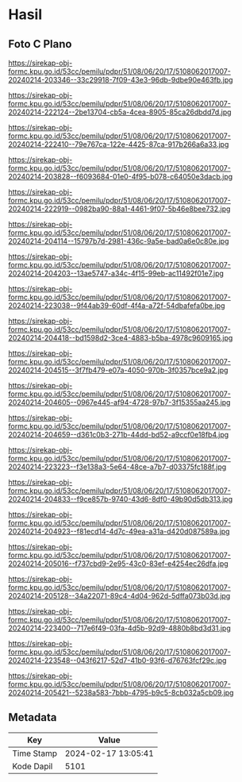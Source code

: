 # Hasil

## Foto C Plano

https://sirekap-obj-formc.kpu.go.id/53cc/pemilu/pdpr/51/08/06/20/17/5108062017007-20240214-203346--33c29918-7f09-43e3-96db-9dbe90e463fb.jpg

https://sirekap-obj-formc.kpu.go.id/53cc/pemilu/pdpr/51/08/06/20/17/5108062017007-20240214-222124--2be13704-cb5a-4cea-8905-85ca26dbdd7d.jpg

https://sirekap-obj-formc.kpu.go.id/53cc/pemilu/pdpr/51/08/06/20/17/5108062017007-20240214-222410--79e767ca-122e-4425-87ca-917b266a6a33.jpg

https://sirekap-obj-formc.kpu.go.id/53cc/pemilu/pdpr/51/08/06/20/17/5108062017007-20240214-203828--f6093684-01e0-4f95-b078-c64050e3dacb.jpg

https://sirekap-obj-formc.kpu.go.id/53cc/pemilu/pdpr/51/08/06/20/17/5108062017007-20240214-222919--0982ba90-88a1-4461-9f07-5b46e8bee732.jpg

https://sirekap-obj-formc.kpu.go.id/53cc/pemilu/pdpr/51/08/06/20/17/5108062017007-20240214-204114--15797b7d-2981-436c-9a5e-bad0a6e0c80e.jpg

https://sirekap-obj-formc.kpu.go.id/53cc/pemilu/pdpr/51/08/06/20/17/5108062017007-20240214-204203--13ae5747-a34c-4f15-99eb-ac11492f01e7.jpg

https://sirekap-obj-formc.kpu.go.id/53cc/pemilu/pdpr/51/08/06/20/17/5108062017007-20240214-223038--9f44ab39-60df-4f4a-a72f-54dbafefa0be.jpg

https://sirekap-obj-formc.kpu.go.id/53cc/pemilu/pdpr/51/08/06/20/17/5108062017007-20240214-204418--bd1598d2-3ce4-4883-b5ba-4978c9609165.jpg

https://sirekap-obj-formc.kpu.go.id/53cc/pemilu/pdpr/51/08/06/20/17/5108062017007-20240214-204515--3f7fb479-e07a-4050-970b-3f0357bce9a2.jpg

https://sirekap-obj-formc.kpu.go.id/53cc/pemilu/pdpr/51/08/06/20/17/5108062017007-20240214-204605--0967e445-af94-4728-97b7-3f15355aa245.jpg

https://sirekap-obj-formc.kpu.go.id/53cc/pemilu/pdpr/51/08/06/20/17/5108062017007-20240214-204659--d361c0b3-271b-44dd-bd52-a9ccf0e18fb4.jpg

https://sirekap-obj-formc.kpu.go.id/53cc/pemilu/pdpr/51/08/06/20/17/5108062017007-20240214-223223--f3e138a3-5e64-48ce-a7b7-d03375fc188f.jpg

https://sirekap-obj-formc.kpu.go.id/53cc/pemilu/pdpr/51/08/06/20/17/5108062017007-20240214-204833--f9ce857b-9740-43d6-8df0-49b90d5db313.jpg

https://sirekap-obj-formc.kpu.go.id/53cc/pemilu/pdpr/51/08/06/20/17/5108062017007-20240214-204923--f81ecd14-4d7c-49ea-a31a-d420d087589a.jpg

https://sirekap-obj-formc.kpu.go.id/53cc/pemilu/pdpr/51/08/06/20/17/5108062017007-20240214-205016--f737cbd9-2e95-43c0-83ef-e4254ec26dfa.jpg

https://sirekap-obj-formc.kpu.go.id/53cc/pemilu/pdpr/51/08/06/20/17/5108062017007-20240214-205128--34a22071-89c4-4d04-962d-5dffa073b03d.jpg

https://sirekap-obj-formc.kpu.go.id/53cc/pemilu/pdpr/51/08/06/20/17/5108062017007-20240214-223400--717e6f49-03fa-4d5b-92d9-4880b8bd3d31.jpg

https://sirekap-obj-formc.kpu.go.id/53cc/pemilu/pdpr/51/08/06/20/17/5108062017007-20240214-223548--043f6217-52d7-41b0-93f6-d76763fcf29c.jpg

https://sirekap-obj-formc.kpu.go.id/53cc/pemilu/pdpr/51/08/06/20/17/5108062017007-20240214-205421--5238a583-7bbb-4795-b9c5-8cb032a5cb09.jpg


## Metadata

| Key        | Value               |
| ---------- | ------------------- |
| Time Stamp | 2024-02-17 13:05:41 |
| Kode Dapil | 5101                |



